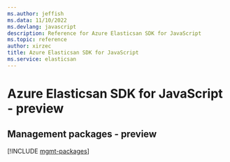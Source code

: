 ```yaml
---
ms.author: jeffish
ms.data: 11/10/2022
ms.devlang: javascript
description: Reference for Azure Elasticsan SDK for JavaScript
ms.topic: reference
author: xirzec
title: Azure Elasticsan SDK for JavaScript
ms.service: elasticsan
---
```

# Azure Elasticsan SDK for JavaScript - preview

## Management packages - preview
[!INCLUDE [mgmt-packages](elasticsan-mgmt-index.md)]